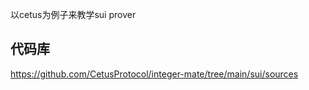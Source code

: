 以cetus为例子来教学sui prover

## 代码库
https://github.com/CetusProtocol/integer-mate/tree/main/sui/sources


